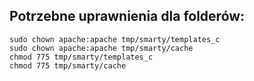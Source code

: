 ## Potrzebne uprawnienia dla folderów:

    sudo chown apache:apache tmp/smarty/templates_c
    sudo chown apache:apache tmp/smarty/cache
    chmod 775 tmp/smarty/templates_c
    chmod 775 tmp/smarty/cache
